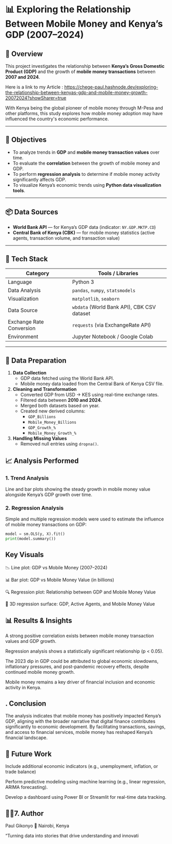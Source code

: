 # 📊 Exploring the Relationship Between Mobile Money and Kenya’s GDP (2007–2024)
## 🧠 Overview
This project investigates the relationship between **Kenya’s Gross Domestic Product (GDP)** and the growth of **mobile money transactions** between **2007 and 2024**.  

Here is a link to my Article : https://chege-paul.hashnode.dev/exploring-the-relationship-between-kenyas-gdp-and-mobile-money-growth-20072024?showSharer=true

With Kenya being the global pioneer of mobile money through M-Pesa and other platforms, this study explores how mobile money adoption may have influenced the country's economic performance.

---

## 🎯 Objectives
- To analyze trends in **GDP** and **mobile money transaction values** over time.  
- To evaluate the **correlation** between the growth of mobile money and GDP.  
- To perform **regression analysis** to determine if mobile money activity significantly affects GDP.  
- To visualize Kenya’s economic trends using **Python data visualization tools**.

---

## 📦 Data Sources
- **World Bank API** — for Kenya’s GDP data (indicator: `NY.GDP.MKTP.CD`)
- **Central Bank of Kenya (CBK)** — for mobile money statistics (active agents, transaction volume, and transaction value)

---

## 🧰 Tech Stack
| Category | Tools / Libraries |
|-----------|-------------------|
| Language | Python 3 |
| Data Analysis | `pandas`, `numpy`, `statsmodels` |
| Visualization | `matplotlib`, `seaborn` |
| Data Source | `wbdata` (World Bank API), CBK CSV dataset |
| Exchange Rate Conversion | `requests` (via ExchangeRate API) |
| Environment | Jupyter Notebook / Google Colab |

---

## 🧩 Data Preparation

1. **Data Collection**
   - GDP data fetched using the World Bank API.
   - Mobile money data loaded from the Central Bank of Kenya CSV file.
2. **Cleaning and Transformation**
   - Converted GDP from USD → KES using real-time exchange rates.
   - Filtered data between **2010 and 2024**.
   - Merged both datasets based on year.
   - Created new derived columns:
     - `GDP_Billions`  
     - `Mobile_Money_Billions`  
     - `GDP_Growth_%`  
     - `Mobile_Money_Growth_%`
3. **Handling Missing Values**
   - Removed null entries using `dropna()`.


## 📈 Analysis Performed

### 1. **Trend Analysis**
Line and bar plots showing the steady growth in mobile money value alongside Kenya’s GDP growth over time.

### 2. **Regression Analysis**
Simple and multiple regression models were used to estimate the influence of mobile money transactions on GDP:
```python
model = sm.OLS(y, X).fit()
print(model.summary())
```
## Key Visuals

📉 Line plot: GDP vs Mobile Money (2007–2024)

📊 Bar plot: GDP vs Mobile Money Value (in billions)

🔍 Regression plot: Relationship between GDP and Mobile Money Value

🧭 3D regression surface: GDP, Active Agents, and Mobile Money Value


## 📊 Results & Insights
A strong positive correlation exists between mobile money transaction values and GDP growth.

Regression analysis shows a statistically significant relationship (p < 0.05).

The 2023 dip in GDP could be attributed to global economic slowdowns, inflationary pressures, and post-pandemic recovery effects, despite continued mobile money growth.

Mobile money remains a key driver of financial inclusion and economic activity in Kenya.

## . Conclusion

The analysis indicates that mobile money has positively impacted Kenya’s GDP, aligning with the broader narrative that digital finance contributes significantly to economic development.
By facilitating transactions, savings, and access to financial services, mobile money has reshaped Kenya’s financial landscape.

## 🚀 Future Work

Include additional economic indicators (e.g., unemployment, inflation, or trade balance)

Perform predictive modeling using machine learning (e.g., linear regression, ARIMA forecasting).

Develop a dashboard using Power BI or Streamlit for real-time data tracking.



## 👨‍💻7. Author

Paul Gikonyo
📍 Nairobi, Kenya

“Turning data into stories that drive understanding and innovati

